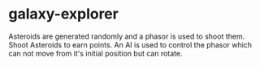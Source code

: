 # galaxy-explorer

Asteroids are generated randomly and a phasor is used to shoot them.
Shoot Asteroids to earn points.
An AI is used to control the phasor which can not move from it's initial position but can rotate.
